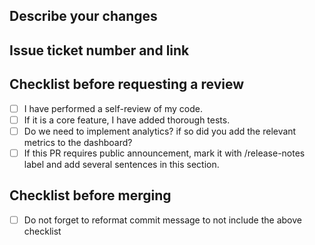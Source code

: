 ## Describe your changes

## Issue ticket number and link

## Checklist before requesting a review

- [ ] I have performed a self-review of my code.
- [ ] If it is a core feature, I have added thorough tests.
- [ ] Do we need to implement analytics? if so did you add the relevant metrics to the dashboard?
- [ ] If this PR requires public announcement, mark it with /release-notes label and add several sentences in this section.

## Checklist before merging

- [ ] Do not forget to reformat commit message to not include the above checklist
